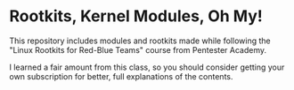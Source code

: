 # Rootkits, Kernel Modules, Oh My!

This repository includes modules and rootkits made while following the "Linux
Rootkits for Red-Blue Teams" course from Pentester Academy.

I learned a fair amount from this class, so you should consider getting your own
subscription for better, full explanations of the contents.
